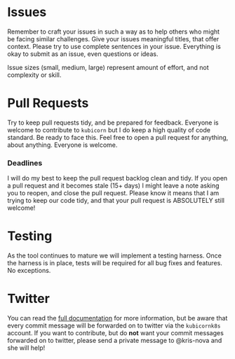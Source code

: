 # Issues

Remember to craft your issues in such a way as to help others who might be facing similar challenges. 
Give your issues meaningful titles, that offer context.
Please try to use complete sentences in your issue.
Everything is okay to submit as an issue, even questions or ideas.

Issue sizes (small, medium, large) represent amount of effort, and not complexity or skill. 

# Pull Requests 

Try to keep pull requests tidy, and be prepared for feedback.
Everyone is welcome to contribute to `kubicorn` but I do keep a high quality of code standard. 
Be ready to face this.
Feel free to open a pull request for anything, about anything.
Everyone is welcome.

### Deadlines

I will do my best to keep the pull request backlog clean and tidy.
If you open a pull request and it becomes stale (15+ days) I might leave a note asking you to reopen, and close the pull request.
Please know it means that I am trying to keep our code tidy, and that your pull request is ABSOLUTELY still welcome!

# Testing

As the tool continues to mature we will implement a testing harness.
Once the harness is in place, tests will be required for all bug fixes and features.
No exceptions. 

# Twitter

You can read the [full documentation](docs/twitter.md) for more information, but be aware that every commit message will be forwarded on to twitter via the `kubicornk8s` account.
If you want to contribute, but do **not** want your commit messages forwarded on to twitter, please send a private message to @kris-nova and she will help!